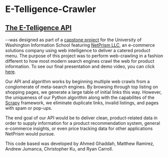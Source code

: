 # E-Telligence-Crawler

## <a href="https://etelligenceapi.live">The E-Telligence API</a>
--was designed as part of a <a href="http://ischool.uw.edu/capstone/projects/2023/netprism-comparing-product-pricing-e-telligence-api">capstone project</a> for the University of Washington Information School featuring <a href="http://www.netprism.com">NetPrism LLC</a>, an e-commerce solutions company using web intelligence to deliver a catered product menu. The purpose of this project was to perform web-crawling in a fashion different to how most modern search engines crawl the web for product information. To see our final presentation and demo video, you can click <a href="https://youtu.be/AGd3WSaR9XQ?si=8D_SNsztSexAqjXU">here</a>.

Our API and algorithm works by beginning multiple web crawls from a conglomerate of meta-search engines. By browsing through top listing on shopping pages, we generate a large table of initial links this way. However, the uniqueness of our Python algorithm along with the capabilites of the <a href="https://scrapy.org">Scrapy</a> framework, we eliminate duplicate links, invalid listings, and pages with spam or pop-ups. 

The end goal of our API would be to deliver clean, product-related data in order to supply information for a product recommendation system, general e-commerce insights, or even price tracking data for other applications NetPrism would pursue.

This code based was developed by Ahmed Ghaddah, Matthew Ramirez, Andrew Jumanca, Christopher Ku, and Ryan Carroll.
